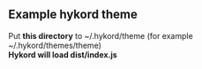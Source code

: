 ## Example hykord theme

Put **this directory** to ~/.hykord/theme (for example ~/.hykord/themes/theme)  
**Hykord will load dist/index.js**